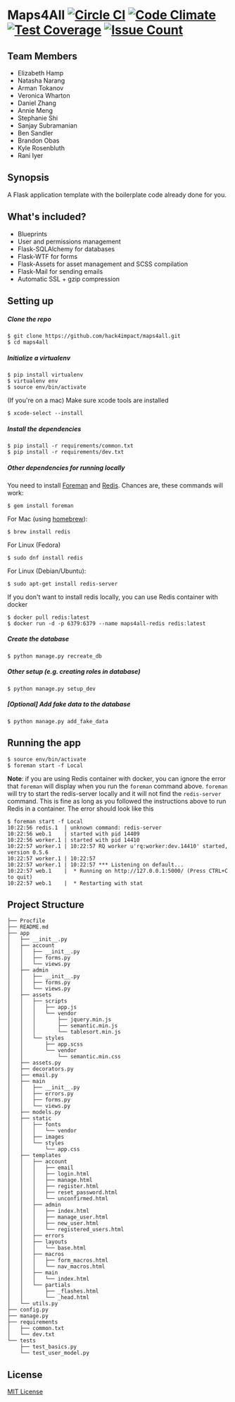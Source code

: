 ﻿# Maps4All [![Circle CI](https://circleci.com/gh/hack4impact/maps4all.svg?style=svg)](https://circleci.com/gh/hack4impact/maps4all)  [![Code Climate](https://codeclimate.com/github/hack4impact/maps4all/badges/gpa.svg)](https://codeclimate.com/github/hack4impact/maps4all) [![Test Coverage](https://codeclimate.com/github/hack4impact/maps4all/badges/coverage.svg)](https://codeclimate.com/github/hack4impact/maps4all/coverage) [![Issue Count](https://codeclimate.com/github/hack4impact/maps4all/badges/issue_count.svg)](https://codeclimate.com/github/hack4impact/maps4all)

## Team Members

- Elizabeth Hamp
- Natasha Narang
- Arman Tokanov
- Veronica Wharton
- Daniel Zhang
- Annie Meng
- Stephanie Shi
- Sanjay Subramanian
- Ben Sandler
- Brandon Obas
- Kyle Rosenbluth
- Rani Iyer

## Synopsis

A Flask application template with the boilerplate code already done for you.

## What's included?

* Blueprints
* User and permissions management
* Flask-SQLAlchemy for databases
* Flask-WTF for forms
* Flask-Assets for asset management and SCSS compilation
* Flask-Mail for sending emails
* Automatic SSL + gzip compression

## Setting up

##### Clone the repo

```
$ git clone https://github.com/hack4impact/maps4all.git
$ cd maps4all
```

##### Initialize a virtualenv

```
$ pip install virtualenv
$ virtualenv env
$ source env/bin/activate
```
(If you're on a mac) Make sure xcode tools are installed
```
$ xcode-select --install
```

##### Install the dependencies

```
$ pip install -r requirements/common.txt
$ pip install -r requirements/dev.txt
```

##### Other dependencies for running locally

You need to install [Foreman](https://ddollar.github.io/foreman/) and [Redis](http://redis.io/). Chances are, these commands will work:

```
$ gem install foreman
```

For Mac (using [homebrew](http://brew.sh/)):

```
$ brew install redis
```

For Linux (Fedora)

```
$ sudo dnf install redis
```

For Linux (Debian/Ubuntu):

```
$ sudo apt-get install redis-server
```

If you don't want to install redis locally, you can use Redis container with docker

```
$ docker pull redis:latest
$ docker run -d -p 6379:6379 --name maps4all-redis redis:latest
```


##### Create the database

```
$ python manage.py recreate_db
```

##### Other setup (e.g. creating roles in database)

```
$ python manage.py setup_dev
```

##### [Optional] Add fake data to the database

```
$ python manage.py add_fake_data
```

## Running the app

```
$ source env/bin/activate
$ foreman start -f Local
```

**Note**: if you are using Redis container with docker, you can ignore the error that `foreman` will display when you run the `foreman` command above. `foreman` will try to start the redis-server locally and it will not find the `redis-server` command. This is fine as long as you followed the instructions above to run Redis in a container. The error should look like this

```
$ foreman start -f Local
10:22:56 redis.1  | unknown command: redis-server
10:22:56 web.1    | started with pid 14409
10:22:56 worker.1 | started with pid 14410
10:22:57 worker.1 | 10:22:57 RQ worker u'rq:worker:dev.14410' started, version 0.5.6
10:22:57 worker.1 | 10:22:57 
10:22:57 worker.1 | 10:22:57 *** Listening on default...
10:22:57 web.1    |  * Running on http://127.0.0.1:5000/ (Press CTRL+C to quit)
10:22:57 web.1    |  * Restarting with stat
```

## Project Structure


```
├── Procfile
├── README.md
├── app
│   ├── __init__.py
│   ├── account
│   │   ├── __init__.py
│   │   ├── forms.py
│   │   └── views.py
│   ├── admin
│   │   ├── __init__.py
│   │   ├── forms.py
│   │   └── views.py
│   ├── assets
│   │   ├── scripts
│   │   │   ├── app.js
│   │   │   └── vendor
│   │   │       ├── jquery.min.js
│   │   │       ├── semantic.min.js
│   │   │       └── tablesort.min.js
│   │   └── styles
│   │       ├── app.scss
│   │       └── vendor
│   │           └── semantic.min.css
│   ├── assets.py
│   ├── decorators.py
│   ├── email.py
│   ├── main
│   │   ├── __init__.py
│   │   ├── errors.py
│   │   ├── forms.py
│   │   └── views.py
│   ├── models.py
│   ├── static
│   │   ├── fonts
│   │   │   └── vendor
│   │   ├── images
│   │   └── styles
│   │       └── app.css
│   ├── templates
│   │   ├── account
│   │   │   ├── email
│   │   │   ├── login.html
│   │   │   ├── manage.html
│   │   │   ├── register.html
│   │   │   ├── reset_password.html
│   │   │   └── unconfirmed.html
│   │   ├── admin
│   │   │   ├── index.html
│   │   │   ├── manage_user.html
│   │   │   ├── new_user.html
│   │   │   └── registered_users.html
│   │   ├── errors
│   │   ├── layouts
│   │   │   └── base.html
│   │   ├── macros
│   │   │   ├── form_macros.html
│   │   │   └── nav_macros.html
│   │   ├── main
│   │   │   └── index.html
│   │   └── partials
│   │       ├── _flashes.html
│   │       └── _head.html
│   └── utils.py
├── config.py
├── manage.py
├── requirements
│   ├── common.txt
│   └── dev.txt
└── tests
    ├── test_basics.py
    └── test_user_model.py
```

## License
[MIT License](LICENSE.md)
